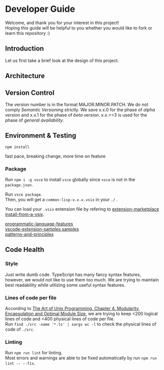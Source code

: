 # Developer Guide
Welcome, and thank you for your interest in this project!  
Hoping this guide will be helpful to you whether you would like to fork or learn this repository :)
## Introduction
Let us first take a brief look at the design of this project.  

## Architecture

## Version Control
The version number is in the format MAJOR.MINOR.PATCH. We do not comply *Semantic Versioning* strictly. We save x.x.0 for the phase of *alpha version* and x.x.1 for the phase of *beta version*. x.x.>=3 is used for the phase of *general availability*.  

## Environment & Testing
`npm install`

fast pace, breaking change, more time on feature

### Package 
Run `npm i -g vsce` to install `vsce` globally since `vsce` is not in the `package.json`.  

Run `vsce package`.  
Then, you will get a `common-lisp-x.x.x.vsix` in your `./` .

You can load your `.vsix` extension file by refering to [extension-marketplace install-from-a-vsix](https://code.visualstudio.com/docs/editor/extension-marketplace#_install-from-a-vsix).  

[programmatic-language-features](https://code.visualstudio.com/api/language-extensions/programmatic-language-features)  
[vscode-extension-samples samples](https://github.com/microsoft/vscode-extension-samples#samples)  
[patterns-and-principles](https://vscode-docs.readthedocs.io/en/stable/extensions/patterns-and-principles/)  

## Code Health
### Style
Just write dumb code. TypeScript has many fancy syntax features, however, we would not like to use them too much. We are trying to maintain best readability while utilizing some useful syntax features.
### Lines of code per file 
According to [The Art of Unix Programming, Chapter 4. Modularity, Encapsulation and Optimal Module Size](http://catb.org/esr/writings/taoup/html/ch04s01.html),
we are trying to keep <200 logical lines of code and <400 physical lines of code per file.  
Run `find ./src -name '*.ts' | xargs wc -l` to check the physical lines of code of `./src`.
### Linting
Run `npm run lint` for linting.  
Most errors and warnings are able to be fixed automatically by run `npm run lint -- --fix`.  
